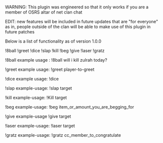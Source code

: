 
WARNING: This plugin was engineered so that it only works if you are a member of OSRS altar of net clan chat

EDIT: new features will be included in future updates that are "for everyone" as in, people outside of the clan will be able to make use of
      this plugin in future patches


Below is a list of functionality as of version 1.0.0

!8ball !greet !dice !slap !kill !beg !give !laser !gratz

!8ball
example usage : !8ball will i kill zulrah today?

!greet 
example usage: !greet player-to-greet

!dice
example usage: !dice

!slap
example-usage: !slap target

!kill
example-usage: !Kill target

!beg
example-usage: !beg item_or_amount_you_are_begging_for

!give
example-usage !give target

!laser
example-usage: !laser target

!gratz 
example-usage: !gratz cc_member_to_congratulate

